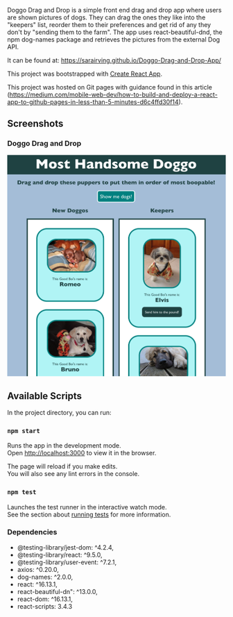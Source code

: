 Doggo Drag and Drop is a simple front end drag and drop app where users are shown pictures of dogs. They can drag the ones they like into the "keepers" list, reorder them to their preferences and get rid of any they don't by "sending them to the farm". The app uses react-beautiful-dnd, the npm dog-names package and retrieves the pictures from the external Dog API. 

It can be found at: https://sarairving.github.io/Doggo-Drag-and-Drop-App/

This project was bootstrapped with [Create React App](https://github.com/facebook/create-react-app).

This project was hosted on Git pages with guidance found in this article (https://medium.com/mobile-web-dev/how-to-build-and-deploy-a-react-app-to-github-pages-in-less-than-5-minutes-d6c4ffd30f14).


## Screenshots
### Doggo Drag and Drop
!["Drag n Drop them Puppers!"](https://raw.githubusercontent.com/SaraIrving/Doggo-Drag-and-Drop-App/master/public/pictures/AppScreenShot.png)


## Available Scripts

In the project directory, you can run:

### `npm start`

Runs the app in the development mode.<br />
Open [http://localhost:3000](http://localhost:3000) to view it in the browser.

The page will reload if you make edits.<br />
You will also see any lint errors in the console.

### `npm test`

Launches the test runner in the interactive watch mode.<br />
See the section about [running tests](https://facebook.github.io/create-react-app/docs/running-tests) for more information.

### Dependencies
  - @testing-library/jest-dom: ^4.2.4,
  - @testing-library/react: ^9.5.0,
  - @testing-library/user-event: ^7.2.1,
  - axios: ^0.20.0,
  - dog-names: ^2.0.0,
  - react: ^16.13.1,
  - react-beautiful-dn": ^13.0.0,
  - react-dom: ^16.13.1,
  - react-scripts: 3.4.3

